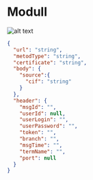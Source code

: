 # Modull
![alt text](https://github.com/MirzeAbbaseliyev/Modul/blob/master/Modull/aa.PNG)
```json
{
  "url": "string",
  "metodType": "string",
  "certificate": "string",
  "body": {
    "source":{
      "cif": "string"
    }
  },
  "header": {
    "msgId": "",
    "userId": null,
    "userLogin": "",
    "userPassword": "",
    "token": "",
    "branch": "",
    "msgTime": "",
    "termName": "",
    "port": null
  }
}
```
